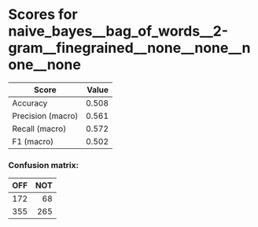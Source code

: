 # Scores for naive_bayes__bag_of_words__2-gram__finegrained__none__none__none__none
|      Score      |Value|
|-----------------|----:|
|Accuracy         |0.508|
|Precision (macro)|0.561|
|Recall (macro)   |0.572|
|F1 (macro)       |0.502|

### Confusion matrix:
|OFF|NOT|
|--:|--:|
|172| 68|
|355|265|
